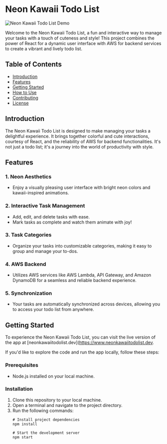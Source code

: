 # Neon Kawaii Todo List

![Neon Kawaii Todo List Demo](demo.gif)

Welcome to the Neon Kawaii Todo List, a fun and interactive way to manage your tasks with a touch of cuteness and style! This project combines the power of React for a dynamic user interface with AWS for backend services to create a vibrant and lively todo list.

## Table of Contents
- [Introduction](#introduction)
- [Features](#features)
- [Getting Started](#getting-started)
- [How to Use](#how-to-use)
- [Contributing](#contributing)
- [License](#license)

## Introduction

The Neon Kawaii Todo List is designed to make managing your tasks a delightful experience. It brings together colorful and cute interactions, courtesy of React, and the reliability of AWS for backend functionalities. It's not just a todo list; it's a journey into the world of productivity with style.

## Features

### 1. Neon Aesthetics
- Enjoy a visually pleasing user interface with bright neon colors and kawaii-inspired animations.

### 2. Interactive Task Management
- Add, edit, and delete tasks with ease.
- Mark tasks as complete and watch them animate with joy!

### 3. Task Categories
- Organize your tasks into customizable categories, making it easy to group and manage your to-dos.

### 4. AWS Backend
- Utilizes AWS services like AWS Lambda, API Gateway, and Amazon DynamoDB for a seamless and reliable backend experience.

### 5. Synchronization
- Your tasks are automatically synchronized across devices, allowing you to access your todo list from anywhere.

## Getting Started

To experience the Neon Kawaii Todo List, you can visit the live version of the app at [neonkawaiitodolist.dev](https://www.neonkawaiitodolist.dev.

If you'd like to explore the code and run the app locally, follow these steps:

### Prerequisites
- Node.js installed on your local machine.

### Installation
1. Clone this repository to your local machine.
2. Open a terminal and navigate to the project directory.
3. Run the following commands:
   ```shell
   # Install project dependencies
   npm install

   # Start the development server
   npm start
